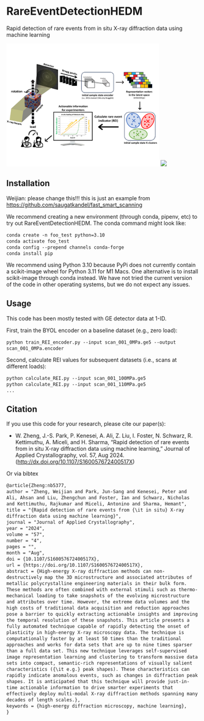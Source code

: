 # RareEventDetectionHEDM
Rapid detection of rare events from in situ X-ray diffraction data using machine learning

<p float="left">
  <img src="doc/REI_schematic.png" width="400" />
  <img src="/doc/REI-detailed-schematic.png" width="400" /> 
</p>

## Installation

Weijian: please change this!!! this is just an example from https://github.com/saugatkandel/fast_smart_scanning

We recommend creating a new environment (through conda, pipenv, etc) to try out RareEventDetectionHEDM. The conda command might look like:
```shell
conda create -n foo_test python=3.10
conda activate foo_test
conda config --prepend channels conda-forge
conda install pip
```
We recommend using Python 3.10 because PyPi does not currently contain a scikit-image wheel for Python 3.11 for M1 Macs. One alternative is to install scikit-image through conda instead. We have not tried the current version of the code in other operating systems, but we do not expect any issues.

## Usage

This code has been mostly tested with GE detector data at 1-ID. 

First, train the BYOL encoder on a baseline dataset (e.g., zero load):
```shell
python train_REI_encoder.py --input scan_001_0MPa.ge5 --output scan_001_0MPa.encoder
```
Second, calculate REI values for subsequent datasets (i.e., scans at different loads):
```shell
python calculate_REI.py --input scan_001_100MPa.ge5
python calculate_REI.py --input scan_001_110MPa.ge5
...
```


## Citation
If you use this code for your research, please cite our paper(s):
- W. Zheng, J.-S. Park, P. Kenesei, A. Ali, Z. Liu, I. Foster, N. Schwarz, R. Kettimuthu,
A. Miceli, and H. Sharma, “Rapid detection of rare events from in situ X-ray diffraction data
using machine learning,” Journal of Applied Crystallography, vol. 57, Aug 2024. (http://dx.doi.org/10.1107/S160057672400517X)

Or via bibtex

```
@article{Zheng:nb5377,
author = "Zheng, Weijian and Park, Jun-Sang and Kenesei, Peter and Ali, Ahsan and Liu, Zhengchun and Foster, Ian and Schwarz, Nicholas and Kettimuthu, Rajkumar and Miceli, Antonino and Sharma, Hemant",
title = "{Rapid detection of rare events from {\it in situ} X-ray diffraction data using machine learning}",
journal = "Journal of Applied Crystallography",
year = "2024",
volume = "57",
number = "4",
pages = "",
month = "Aug",
doi = {10.1107/S160057672400517X},
url = {https://doi.org/10.1107/S160057672400517X},
abstract = {High-energy X-ray diffraction methods can non-destructively map the 3D microstructure and associated attributes of metallic polycrystalline engineering materials in their bulk form. These methods are often combined with external stimuli such as thermo-mechanical loading to take snapshots of the evolving microstructure and attributes over time. However, the extreme data volumes and the high costs of traditional data acquisition and reduction approaches pose a barrier to quickly extracting actionable insights and improving the temporal resolution of these snapshots. This article presents a fully automated technique capable of rapidly detecting the onset of plasticity in high-energy X-ray microscopy data. The technique is computationally faster by at least 50 times than the traditional approaches and works for data sets that are up to nine times sparser than a full data set. This new technique leverages self-supervised image representation learning and clustering to transform massive data sets into compact, semantic-rich representations of visually salient characteristics ({\it e.g.} peak shapes). These characteristics can rapidly indicate anomalous events, such as changes in diffraction peak shapes. It is anticipated that this technique will provide just-in-time actionable information to drive smarter experiments that effectively deploy multi-modal X-ray diffraction methods spanning many decades of length scales.},
keywords = {high-energy diffraction microscopy, machine learning},
}


```
